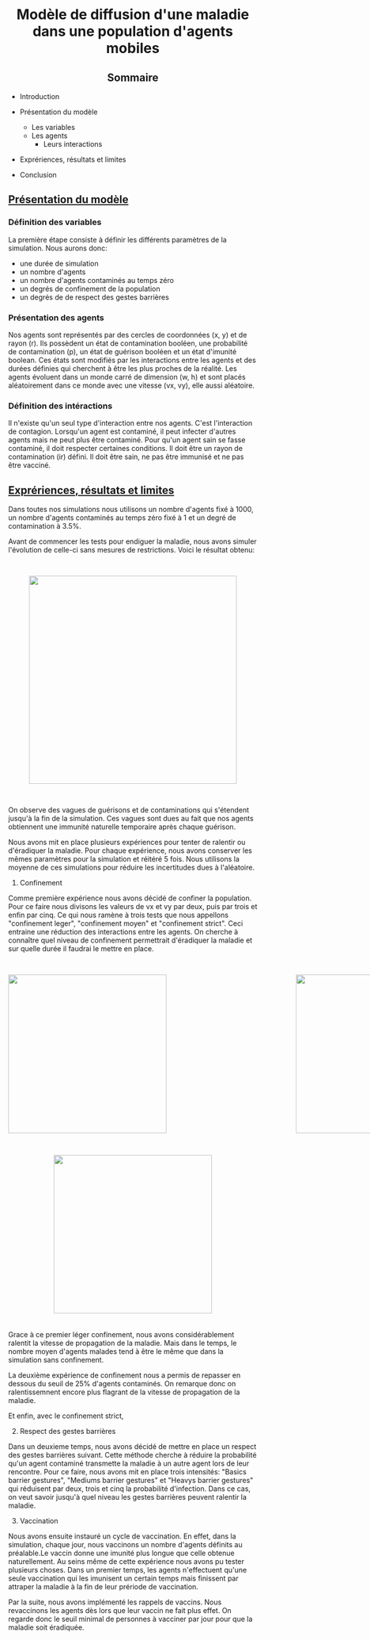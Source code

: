 <h1 align = "center" >Modèle de diffusion d'une maladie dans une population d'agents mobiles</h1>

<h2 align = "center">Sommaire</h2>

-   Introduction
-   Présentation du modèle
    -   Les variables
    -   Les agents
        -   Leurs interactions
-   Exprériences, résultats et limites

-   Conclusion

<div style="page-break-after: always;"></div>

<u>

## Présentation du modèle

</u>

### Définition des variables

La première étape consiste à définir les différents paramètres de la simulation. Nous aurons donc:

-   une durée de simulation
-   un nombre d'agents
-   un nombre d'agents contaminés au temps zéro
-   un degrés de confinement de la population
-   un degrés de de respect des gestes barrières

### Présentation des agents

Nos agents sont représentés par des cercles de coordonnées (x, y) et de rayon (r). Ils possèdent un état de contamination booléen, une probabilité de contamination (p), un état de guérison booléen et un état d'imunité boolean. Ces états sont modifiés par les interactions entre les agents et des durées définies qui cherchent à être les plus proches de la réalité. Les agents évoluent dans un monde carré de dimension (w, h) et sont placés aléatoirement dans ce monde avec une vitesse (vx, vy), elle aussi aléatoire.

### Définition des intéractions

Il n'existe qu'un seul type d'interaction entre nos agents. C'est l'interaction de contagion. Lorsqu'un agent est contaminé, il peut infecter d'autres agents mais ne peut plus être contaminé. Pour qu'un agent sain se fasse contaminé, il doit respecter certaines conditions. Il doit être un rayon de contamination (ir) défini. Il doit être sain, ne pas être immunisé et ne pas être vacciné.

<div style="page-break-after: always;"></div>

<u>

## Exprériences, résultats et limites

</u>

Dans toutes nos simulations nous utilisons un nombre d'agents fixé à 1000, un nombre d'agents contaminés au temps zéro fixé à 1 et un degré de contamination à 3.5%.

Avant de commencer les tests pour endiguer la maladie, nous avons simuler l'évolution de celle-ci sans mesures de restrictions. Voici le résultat obtenu:

<p align="center">
<image src = "./Courbes/1000_agents_1_contaminé_5_ans/Natural_immunity_only.png" style = "width: 420px; padding-top: 30px; padding-bottom: 30px">
</p>
On observe des vagues de guérisons et de contaminations qui s'étendent jusqu'à la fin de la simulation. Ces vagues sont dues au fait que nos agents obtiennent une immunité naturelle temporaire après chaque guérison.

<div style="page-break-after: always;"></div>

Nous avons mit en place plusieurs expériences pour tenter de ralentir ou d'éradiquer la maladie. Pour chaque expérience, nous avons conserver les mêmes paramètres pour la simulation et réitéré 5 fois. Nous utilisons la moyenne de ces simulations pour réduire les incertitudes dues à l'aléatoire.

1. Confinement

Comme première expérience nous avons décidé de confiner la population. Pour ce faire nous divisons les valeurs de vx et vy par deux, puis par trois et enfin par cinq. Ce qui nous ramène à trois tests que nous appellons "confinement leger", "confinement moyen" et "confinement strict". Ceci entraine une réduction des interactions entre les agents. On cherche à connaître quel niveau de confinement permettrait d'éradiquer la maladie et sur quelle durée il faudrai le mettre en place.

<div style="display: flex; padding-top: 30px; padding-bottom: 30px;"> 
<image src="./Courbes/1000_agents_1_contaminé_5_ans/Light_confinement.png"   style="width: 320px; padding-right: 10px" >

<image src = "./Courbes/1000_agents_1_contaminé_5_ans/Partial_confinement.png" style = "width: 320px; padding-left: 50% ">

</div>
<p align="center"> 
<image src = "./Courbes/1000_agents_1_contaminé_5_ans/Strict_confinement.png" style = "width: 320px; padding-bottom: 20px;">
</p>

Grace à ce premier léger confinement, nous avons considérablement ralentit la vitesse de propagation de la maladie. Mais dans le temps, le nombre moyen d'agents malades tend à être le même que dans la simulation sans confinement.

La deuxième expérience de confinement nous a permis de repasser en dessous du seuil de 25% d'agents contaminés. On remarque donc on ralentissemnent encore plus flagrant de la vitesse de propagation de la maladie.

Et enfin, avec le confinement strict,

2. Respect des gestes barrières

Dans un deuxieme temps, nous avons décidé de mettre en place un respect des gestes barrières suivant. Cette méthode cherche à réduire la probabilité qu'un agent contaminé transmette la maladie à un autre agent lors de leur rencontre. Pour ce faire, nous avons mit en place trois intensités: "Basics barrier gestures", "Mediums barrier gestures" et "Heavys barrier gestures" qui réduisent par deux, trois et cinq la probabilité d'infection. Dans ce cas, on veut savoir jusqu'à quel niveau les gestes barrières peuvent ralentir la maladie.

3. Vaccination

Nous avons ensuite instauré un cycle de vaccination. En effet, dans la simulation, chaque jour, nous vaccinons un nombre d'agents définits au préalable.Le vaccin donne une imunité plus longue que celle obtenue naturellement. Au seins même de cette expérience nous avons pu tester plusieurs choses. Dans un premier temps, les agents n'effectuent qu'une seule vaccination qui les imunisent un certain temps mais finissent par attraper la maladie à la fin de leur prériode de vaccination.

Par la suite, nous avons implémenté les rappels de vaccins. Nous revaccinons les agents dès lors que leur vaccin ne fait plus effet. On regarde donc le seuil minimal de personnes à vacciner par jour pour que la maladie soit éradiquée.
